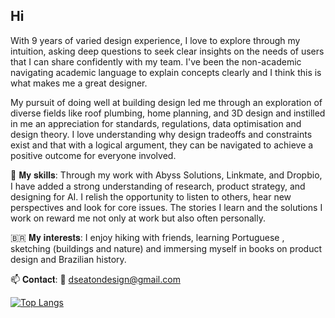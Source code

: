 ## Hi  
With 9 years of varied design experience, I love to explore through my intuition, asking deep questions to seek clear insights on the needs of users that I can share confidently with my team. I've been the non-academic navigating academic language to explain concepts clearly and I think this is what makes me a great designer.

My pursuit of doing well at building design led me through an exploration of diverse fields like roof plumbing, home planning, and 3D design and instilled in me an appreciation for standards, regulations, data optimisation and design theory. I love understanding why design tradeoffs and constraints exist and that with a logical argument, they can be navigated to achieve a positive outcome for everyone involved. 

🌱 𝐌𝐲 𝐬𝐤𝐢𝐥𝐥𝐬:
Through my work with Abyss Solutions, Linkmate, and Dropbio, I have added a strong understanding of research, product strategy, and designing for AI. I relish the opportunity to listen to others, hear new perspectives and look for core issues. The stories I learn and the solutions I work on reward me not only at work but also often personally.

🇧🇷 𝐌𝐲 𝐢𝐧𝐭𝐞𝐫𝐞𝐬𝐭𝐬:
I enjoy hiking with friends, learning Portuguese , sketching (buildings and nature) and immersing myself in books on product design and Brazilian history.

📫 𝐂𝐨𝐧𝐭𝐚𝐜𝐭:
📧 dseatondesign@gmail.com
<!--
**Dseatondesign/Dseatondesign** is a ✨ _special_ ✨ repository because its `README.md` (this file) appears on your GitHub profile.

Here are some ideas to get you started:

- 🔭 I’m currently working on ...
- 🌱 I’m currently learning ...
- 👯 I’m looking to collaborate on ...
- 🤔 I’m looking for help with ...
- 💬 Ask me about ...
-How to reach me: ...
- 😄 Pronouns: ...
- ⚡ Fun fact: ...

-->

[![Top Langs](https://github-readme-stats.vercel.app/api/top-langs/?username=Dseatondesign&layout=compact)](https://github.com/Dseatondesign) 

